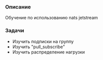 ### Описание
Обучение по использованию nats jetstream

### Задачи
- Изучить подписки на группу
- Изучить "pull_subscribe"
- Изучить распределение нагрузки
